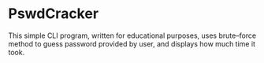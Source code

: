 # PswdCracker
This simple CLI program, written for educational purposes, uses brute–force method to guess password provided by user, and displays how much time it took. 
